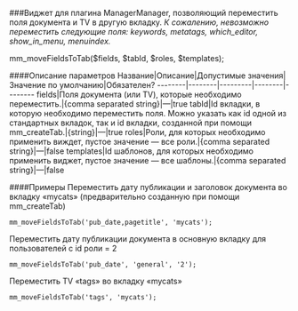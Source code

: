 ###Виджет для плагина ManagerManager, позволяющий переместить поля документа и TV в другую вкладку. 
*К сожалению, невозможно переместить следующие поля: keywords, metatags, which_editor, show_in_menu, menuindex.*

mm_moveFieldsToTab($fields, $tabId, $roles, $templates);

####Описание параметров
Название|Описание|Допустимые значения|Значение по умолчанию|Обязателен?
--------|--------|---------|--------|--------
fields|Поля документа (или TV), которые необходимо переместить.|{comma separated string}|—|true
tabId|Id вкладки, в которую необходимо переместить поля. Можно указать как id одной из стандартных вкладок, так и id вкладки, созданной при помощи mm_createTab.|{string}|—|true
roles|Роли, для которых необходимо применить виждет, пустое значение — все роли.|{comma separated string}|—|false
templates|Id шаблонов, для которых необходимо применить виджет, пустое значение — все шаблоны.|{comma separated string}|—|false

####Примеры
Переместить дату публикации и заголовок документа во вкладку «mycats» (предварительно созданную при помощи mm_createTab)
	
	mm_moveFieldsToTab('pub_date,pagetitle', 'mycats');
Переместить дату публикации документа в основную вкладку для пользователей с id роли = 2
	
	mm_moveFieldsToTab('pub_date', 'general', '2');
Переместить TV «tags» во вкладку «mycats»
	
	mm_moveFieldsToTab('tags', 'mycats');